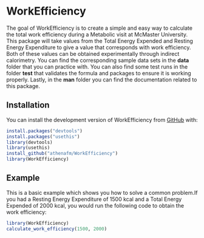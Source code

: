 # WorkEfficiency

<!-- badges: start -->

<!-- badges: end -->

The goal of WorkEfficiency is to create a simple and easy way to calculate the total work efficiency during a Metabolic visit at McMaster University. This package will take values from the Total Energy Expended and Resting Energy Expenditure to give a value that corresponds with work efficiency. Both of these values can be obtained experimentally through indirect calorimetry. You can find the corresponding sample data sets in the **data** folder that you can practice with. You can also find some test runs in the folder **test** that validates the formula and packages to ensure it is working properly. Lastly, in the **man** folder you can find the documentation related to this package.  

## Installation

You can install the development version of WorkEfficiency from [GitHub](https://github.com/) with:

``` r
install.packages("devtools")
install.packages("usethis")
library(devtools)
library(usethis)
install_github("athenafm/WorkEfficiency")
library(WorkEfficiency)
```

## Example

This is a basic example which shows you how to solve a common problem.If you had a Resting Energy Expenditure of 1500 kcal and a Total Energy Expended of 2000 kcal, you would run the following code to obtain the work efficiency:  

``` r
library(WorkEfficiency)
calculate_work_efficiency(1500, 2000)
```

